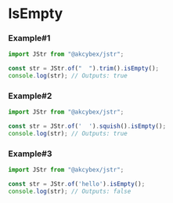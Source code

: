 # IsEmpty

### Example#1

```javascript
import JStr from "@akcybex/jstr";

const str = JStr.of("  ").trim().isEmpty();
console.log(str); // Outputs: true
```

### Example#2

```javascript
import JStr from "@akcybex/jstr";

const str = JStr.of('  ').squish().isEmpty();
console.log(str); // Outputs: true
```

### Example#3

```javascript
import JStr from "@akcybex/jstr";

const str = JStr.of('hello').isEmpty();
console.log(str); // Outputs: false
```
